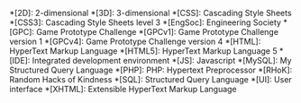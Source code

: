 *[2D]:      2-dimensional
*[3D]:      3-dimensional
*[CSS]:     Cascading Style Sheets
*[CSS3]:     Cascading Style Sheets level 3
*[EngSoc]:  Engineering Society
*[GPC]:     Game Prototype Challenge
*[GPCv1]:     Game Prototype Challenge version 1
*[GPCv4]:     Game Prototype Challenge version 4
*[HTML]:    HyperText Markup Language
*[HTML5]:    HyperText Markup Language 5
*[IDE]:     Integrated development environment
*[JS]:      Javascript
*[MySQL]:   My Structured Query Language
*[PHP]:     PHP: Hypertext Preprocessor
*[RHoK]:    Random Hacks of Kindness
*[SQL]:     Structured Query Language
*[UI]:      User interface
*[XHTML]:   Extensible HyperText Markup Language